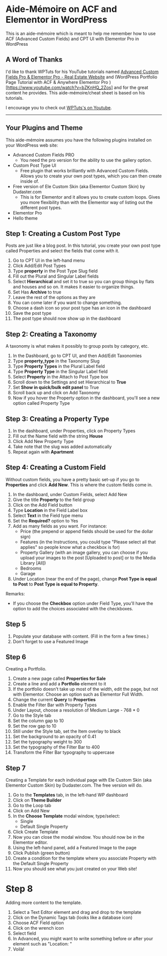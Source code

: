 # Aide-Mémoire on ACF and Elementor in WordPress

This is an aide-mémoire which is meant to help me remember how to use ACF (Advanced Custom Fields) and CPT UI with Elementor Pro in WordPress

## A Word of Thanks

I'd like to thank WPTuts for his YouTube tutorials named [Advanced Custom Fields Pro & Elementor Pro - Real Estate Website](https://www.youtube.com/watch?v=HGs6MvHXh3w) and (WordPress Portfolio Page Tutorial with ACF & Anywhere Elementor Pro
)[https://www.youtube.com/watch?v=bZKnHQ_2Zos] and for the great content he provides. This aide-mémoire/cheat sheet is based on his tutorials.

I encourage you to check out [WPTuts's on Youtube](https://www.youtube.com/user/ipixeltutorials).

___

## Your Plugins and Theme

This aide-mémoire assumes you have the following plugins installed on your WordPress web site:

- Advanced Custom Fields PRO
    - You need the pro version for the ability to use the gallery option.
- Custom Post Type UI
    - Free plugin that works brilliantly with Advanced Custom Fields. Allows you to create your own post types, which you can then create inside of.
- Free version of Ele Custom Skin (aka Elementor Custom Skin) by Dudaster.com 
    - This is for Elementor and it allows you to create custom loops. Gives you more flexibility than with the Elementor way of listing out the different post types. 
- Elementor Pro
- Hello theme

## Step 1: Creating a Custom Post Type

Posts are just like a blog post. In this tutorial, you create your own post type called Properties and select the fields that come with it.

1. Go to CPT UI in the left-hand menu
2. Click Add/Edit Post Types
3. Type **property** in the Post Type Slug field
4. Fill out the Plural and Singular Label fields
5. Select **Hierarchical** and set it to true so you can group things by flats and houses and so on. It makes it easier to organize things.
6. Set Has **Archive** to true
7. Leave the rest of the options as they are
8. You can come later if you want to change something.
9. Choose a dash icon so your post type has an icon in the dashboard
10. Save the post type
11. The post type should now show up in the dashboard

## Step 2: Creating a Taxonomy

A taxonomy is what makes it possibly to group posts by category, etc.

1. In the Dashboard, go to CPT UI, and then Add/Edit Taxonomies
2. Type **property_type** in the Taxonomy Slug
3. Type **Property Types** in the Plural Label field
4. Type **Property Type** in the Singular Label field
5. Select **Property** in the Attach to Post Type box
6. Scroll down to the Settings and set Hierarchical to **True**
7. Set **Show in quick/bulk edit panel** to True
8. Scroll back up and click on Add Taxonomy
9. Now if you hover the Property option in the dashboard, you'll see a new option called Property Type

## Step 3: Creating a Property Type

1. In the dashboard, under Properties, click on Property Types
2. Fill out the Name field with the string **House**
3. Click Add New Property Type
4. Take note that the slug was added automatically
5. Repeat again with **Apartment**

## Step 4: Creating a Custom Field

Without custom fields, you have a pretty basic set-up if you go to **Properties** and click **Add New**. This is where the custom fields come in.

1. In the dashboard, under Custom Fields, select Add New
2. Give the title **Property** to the field group
3. Click on the Add Field button
4. Type **Location** in the Field Label box
5. Select **Text** in the Field type menu
6. Set the **Required?** option to Yes
7. Add as many fields as you want. For instance:
    - Price (the prepend or append fields should be used for the dollar sign)
    - Features (in the Instructions, you could type "Please select all that applies" so people know what a checkbox is for)
    - Property Gallery (with an image gallery, you can choose if you upload your images to the post [Uploaded to post] or to the Media Library [All])
    - Bedrooms
    - Garage
8. Under Location (near the end of the page), change **Post Type is equal to Post** to **Post Type is equal to Property**.

Remarks:
- If you choose the **Checkbox** option under Field Type, you'll have the option to add the choices associated with the checkboxes.

## Step 5

1. Populate your database with content. (Fill in the form a few times.)
2. Don't forget to use a Featured Image

## Step 6

Creating a Portfolio.

1. Create a new page called **Properties for Sale**
2. Create a line and add a **Portfolio** element to it
3. If the portfolio doesn't take up most of the width, edit the page, but not with Elementor. Choose an option such as Elementor Full Width.
4. Change the current **Query** to **Properties**
5. Enable the Filter Bar with Property Types
6. Under Layout, choose a resolution of Medium Large - 768 * 0
7. Go to the Style tab
8. Set the column gap to 10
9. Set the row gap to 10
10. Still under the Style tab, set the Item overlay to black
11. Set the background to an opacity of 0.41
12. Set the typography weight to 300
13. Set the typography of the Filter Bar to 400
14. Transform the Filter Bar typography to uppercase

## Step 7

Creating a Template for each individual page with Ele Custom Skin (aka Elementor Custom Skin) by Dudaster.com. The free version will do. 

1. Go to the **Templates** tab, in the left-hand WP dashboard
2. Click on **Theme Builder**
3. Go to the Loop tab
4. Click on Add New
5. In the **Choose Template** modal window, type/select:
    - Single
    - Default Single Property
6. Click Create Template
7. Now you can close the modal window. You should now be in the Elementor editor.
8. Using the left-hand panel, add a Featured Image to the page
9. Click Publish (green button)
10. Create a condition for the template where you associate Property with the Default Single Property
11. Now you should see what you just created on your Web site!

# Step 8

Adding more content to the template.

1. Select a Text Editor element and drag and drop to the template
2. Click on the Dynamic Tags tab (looks like a database icon)
3. Choose ACF Field option
4. Click on the wrench icon
5. Select field
6. In Advanced, you might want to write something before or after your element such as "Location: "
7. Voilà!






